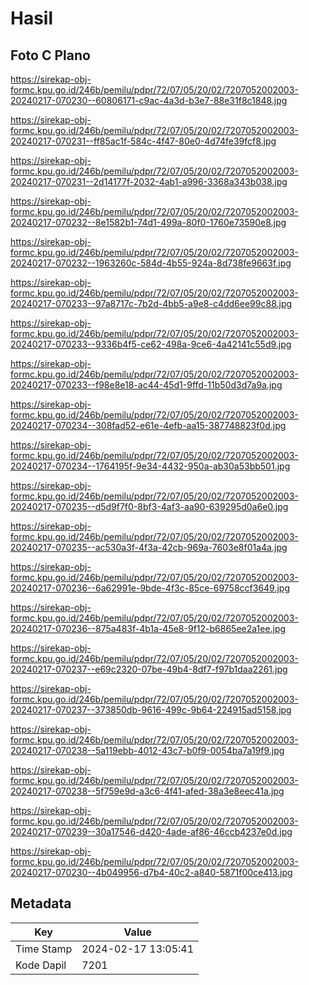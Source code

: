 # Hasil

## Foto C Plano

https://sirekap-obj-formc.kpu.go.id/246b/pemilu/pdpr/72/07/05/20/02/7207052002003-20240217-070230--60806171-c9ac-4a3d-b3e7-88e31f8c1848.jpg

https://sirekap-obj-formc.kpu.go.id/246b/pemilu/pdpr/72/07/05/20/02/7207052002003-20240217-070231--ff85ac1f-584c-4f47-80e0-4d74fe39fcf8.jpg

https://sirekap-obj-formc.kpu.go.id/246b/pemilu/pdpr/72/07/05/20/02/7207052002003-20240217-070231--2d14177f-2032-4ab1-a996-3368a343b038.jpg

https://sirekap-obj-formc.kpu.go.id/246b/pemilu/pdpr/72/07/05/20/02/7207052002003-20240217-070232--8e1582b1-74d1-499a-80f0-1760e73590e8.jpg

https://sirekap-obj-formc.kpu.go.id/246b/pemilu/pdpr/72/07/05/20/02/7207052002003-20240217-070232--1963260c-584d-4b55-924a-8d738fe9663f.jpg

https://sirekap-obj-formc.kpu.go.id/246b/pemilu/pdpr/72/07/05/20/02/7207052002003-20240217-070233--97a8717c-7b2d-4bb5-a9e8-c4dd6ee99c88.jpg

https://sirekap-obj-formc.kpu.go.id/246b/pemilu/pdpr/72/07/05/20/02/7207052002003-20240217-070233--9336b4f5-ce62-498a-9ce6-4a42141c55d9.jpg

https://sirekap-obj-formc.kpu.go.id/246b/pemilu/pdpr/72/07/05/20/02/7207052002003-20240217-070233--f98e8e18-ac44-45d1-9ffd-11b50d3d7a9a.jpg

https://sirekap-obj-formc.kpu.go.id/246b/pemilu/pdpr/72/07/05/20/02/7207052002003-20240217-070234--308fad52-e61e-4efb-aa15-387748823f0d.jpg

https://sirekap-obj-formc.kpu.go.id/246b/pemilu/pdpr/72/07/05/20/02/7207052002003-20240217-070234--1764195f-9e34-4432-950a-ab30a53bb501.jpg

https://sirekap-obj-formc.kpu.go.id/246b/pemilu/pdpr/72/07/05/20/02/7207052002003-20240217-070235--d5d9f7f0-8bf3-4af3-aa90-639295d0a6e0.jpg

https://sirekap-obj-formc.kpu.go.id/246b/pemilu/pdpr/72/07/05/20/02/7207052002003-20240217-070235--ac530a3f-4f3a-42cb-969a-7603e8f01a4a.jpg

https://sirekap-obj-formc.kpu.go.id/246b/pemilu/pdpr/72/07/05/20/02/7207052002003-20240217-070236--6a62991e-9bde-4f3c-85ce-69758ccf3649.jpg

https://sirekap-obj-formc.kpu.go.id/246b/pemilu/pdpr/72/07/05/20/02/7207052002003-20240217-070236--875a483f-4b1a-45e8-9f12-b6865ee2a1ee.jpg

https://sirekap-obj-formc.kpu.go.id/246b/pemilu/pdpr/72/07/05/20/02/7207052002003-20240217-070237--e69c2320-07be-49b4-8df7-f97b1daa2261.jpg

https://sirekap-obj-formc.kpu.go.id/246b/pemilu/pdpr/72/07/05/20/02/7207052002003-20240217-070237--373850db-9616-499c-9b64-224915ad5158.jpg

https://sirekap-obj-formc.kpu.go.id/246b/pemilu/pdpr/72/07/05/20/02/7207052002003-20240217-070238--5a119ebb-4012-43c7-b0f9-0054ba7a19f9.jpg

https://sirekap-obj-formc.kpu.go.id/246b/pemilu/pdpr/72/07/05/20/02/7207052002003-20240217-070238--5f759e9d-a3c6-4f41-afed-38a3e8eec41a.jpg

https://sirekap-obj-formc.kpu.go.id/246b/pemilu/pdpr/72/07/05/20/02/7207052002003-20240217-070239--30a17546-d420-4ade-af86-46ccb4237e0d.jpg

https://sirekap-obj-formc.kpu.go.id/246b/pemilu/pdpr/72/07/05/20/02/7207052002003-20240217-070230--4b049956-d7b4-40c2-a840-5871f00ce413.jpg


## Metadata

| Key        | Value               |
| ---------- | ------------------- |
| Time Stamp | 2024-02-17 13:05:41 |
| Kode Dapil | 7201                |



